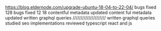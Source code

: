 https://blog.eldernode.com/upgrade-ubuntu-18-04-to-22-04/
bugs fixed 128
bugs fixed 12 18
contentful metadata updated
content ful metadata updated
written graphql queries
/////////////////////
written graphql queries
studied seo implementations
reviewed typescript react and js

